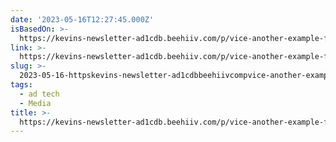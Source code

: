 ```yaml
---
date: '2023-05-16T12:27:45.000Z'
isBasedOn: >-
  https://kevins-newsletter-ad1cdb.beehiiv.com/p/vice-another-example-failure-adreliant-digital-scale-strategies
link: >-
  https://kevins-newsletter-ad1cdb.beehiiv.com/p/vice-another-example-failure-adreliant-digital-scale-strategies
slug: >-
  2023-05-16-httpskevins-newsletter-ad1cdbbeehiivcompvice-another-example-failure-adreliant-digital-scale-strategies
tags:
  - ad tech
  - Media
title: >-
  https://kevins-newsletter-ad1cdb.beehiiv.com/p/vice-another-example-failure-adreliant-digital-scale-strategies
---
```


